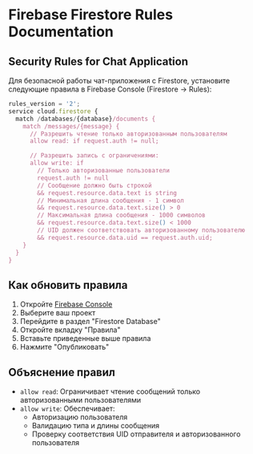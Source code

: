 # Firebase Firestore Rules Documentation

## Security Rules for Chat Application

Для безопасной работы чат-приложения с Firestore, установите следующие правила в Firebase Console (Firestore -> Rules):

```javascript
rules_version = '2';
service cloud.firestore {
  match /databases/{database}/documents {
    match /messages/{message} {
      // Разрешить чтение только авторизованным пользователям
      allow read: if request.auth != null;

      // Разрешить запись с ограничениями:
      allow write: if
        // Только авторизованные пользователи
        request.auth != null
        // Сообщение должно быть строкой
        && request.resource.data.text is string
        // Минимальная длина сообщения - 1 символ
        && request.resource.data.text.size() > 0
        // Максимальная длина сообщения - 1000 символов
        && request.resource.data.text.size() < 1000
        // UID должен соответствовать авторизованному пользователю
        && request.resource.data.uid == request.auth.uid;
    }
  }
}
```

## Как обновить правила

1. Откройте [Firebase Console](https://console.firebase.google.com/)
2. Выберите ваш проект
3. Перейдите в раздел "Firestore Database"
4. Откройте вкладку "Правила"
5. Вставьте приведенные выше правила
6. Нажмите "Опубликовать"

## Объяснение правил

- `allow read`: Ограничивает чтение сообщений только авторизованными пользователями
- `allow write`: Обеспечивает:
  - Авторизацию пользователя
  - Валидацию типа и длины сообщения
  - Проверку соответствия UID отправителя и авторизованного пользователя
